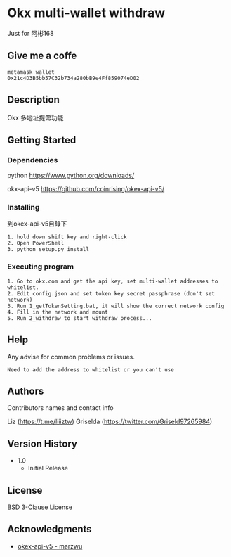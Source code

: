 # Okx multi-wallet withdraw
Just for 阿彬168

## Give me a coffe 
```
metamask wallet
0x21c4D3B5bb57C32b734a280bB9e4Ff859074eD02
```
## Description

Okx 多地址提幣功能

## Getting Started

### Dependencies

python
https://www.python.org/downloads/

okx-api-v5
https://github.com/coinrising/okex-api-v5/
### Installing

到okex-api-v5目錄下
```
1. hold down shift key and right-click
2. Open PowerShell
3. python setup.py install
```
### Executing program

```
1. Go to okx.com and get the api key, set multi-wallet addresses to whitelist.
2. Edit config.json and set token key secret passphrase (don't set network)
3. Run 1_getTokenSetting.bat, it will show the correct network config
4. Fill in the network and mount
5. Run 2_withdraw to start withdraw process...
```
## Help

Any advise for common problems or issues.
```
Need to add the address to whitelist or you can't use
```

## Authors

Contributors names and contact info

Liz (https://t.me/liiiztw)
Griselda (https://twitter.com/Griseld97265984)

## Version History

* 1.0
    * Initial Release

## License

BSD 3-Clause License

## Acknowledgments

* [okex-api-v5 - marzwu ](https://github.com/coinrising/okex-api-v5)
